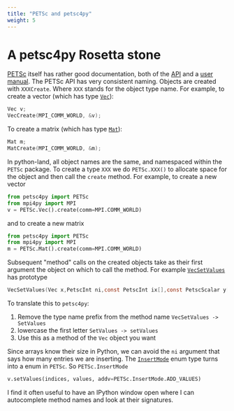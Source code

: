 ```yaml
---
title: "PETSc and petsc4py"
weight: 5
---
```


# A petsc4py Rosetta stone

[PETSc](https://www.mcs.anl.gov/petsc) itself has rather good
documentation, both of the
[API](https://www.mcs.anl.gov/petsc/documentation/index.html) and a
[user manual](https://docs.petsc.org/en/latest/manual/). The PETSc API
has very consistent naming. Objects are created with `XXXCreate`.
Where `XXX` stands for the object type name. For example, to create a
vector (which has type
[`Vec`](https://docs.petsc.org/en/latest/manual/vec/)):
```c
Vec v;
VecCreate(MPI_COMM_WORLD, &v);
```
To create a matrix (which has type
[`Mat`](https://docs.petsc.org/en/latest/manual/mat/)):
```c
Mat m;
MatCreate(MPI_COMM_WORLD, &m);
```

In python-land, all object names are the same, and namespaced within
the `PETSc` package. To create a type `XXX` we do `PETSc.XXX()` to
allocate space for the object and then call the `create` method. For
example, to create a new vector
```python
from petsc4py import PETSc
from mpi4py import MPI
v = PETSc.Vec().create(comm=MPI.COMM_WORLD)
```
and to create a new matrix
```python
from petsc4py import PETSc
from mpi4py import MPI
m = PETSc.Mat().create(comm=MPI.COMM_WORLD)
```

Subsequent "method" calls on the created objects take as their first
argument the object on which to call the method. For example
[`VecSetValues`](https://www.mcs.anl.gov/petsc/petsc-current/docs/manualpages/Vec/VecSetValues.html#VecSetValues)
has prototype
```c
VecSetValues(Vec x,PetscInt ni,const PetscInt ix[],const PetscScalar y[],InsertMode iora);
```

To translate this to `petsc4py`:

1. Remove the type name prefix from the method name `VecSetValues ->
   SetValues`
2. lowercase the first letter `SetValues -> setValues`
3. Use this as a method of the `Vec` object you want

Since arrays know their size in Python, we can avoid the `ni` argument
that says how many entries we are inserting. The
[`InsertMode`](https://www.mcs.anl.gov/petsc/petsc-current/docs/manualpages/Sys/InsertMode.html#InsertMode)
enum type turns into a enum in `PETSc`. So `PETSc.InsertMode`

```python
v.setValues(indices, values, addv=PETSc.InsertMode.ADD_VALUES)
```
I find it often useful to have an IPython window open where I can
autocomplete method names and look at their signatures.
